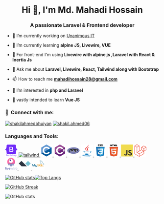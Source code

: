 <h1 align="center">Hi 👋, I'm Md. Mahadi Hossain</h1>
<h3 align="center">A passionate Laravel & Frontend developer</h3>

- 🔭 I’m currently working on [Unanimous IT](https://github.com/UnanimousIT)

- 🌱 I’m currently learning **alpine JS, Livewire, VUE**

- 🌱 For front-end I'm using **Livewire with alpine js ,Laravel with React & Inertia Js**

- 💬 Ask me about **Laravel, Livewire, React, Tailwind along with Bootstrap**

- 📫 How to reach me **mahadihossain28@gmail.com**

- 👀 I’m interested in **php and Laravel**

- 👀 vastly intended to learn **Vue JS** 





<h3 align="left">🔗 &nbsp;Connect with me:</h3>
<p align="left">
<a href="www.linkedin.com/in/mahadi-hossain-8aa478283" target="blank"><img align="center" src="https://raw.githubusercontent.com/rahuldkjain/github-profile-readme-generator/master/src/images/icons/Social/linked-in-alt.svg" alt="shakilahmedbhuiyan" height="30" width="40" /></a>
<a href="https://www.facebook.com/md.monna.946/" target="blank"><img align="center" src="https://raw.githubusercontent.com/rahuldkjain/github-profile-readme-generator/master/src/images/icons/Social/facebook.svg" alt="shakil.ahmed06" height="30" width="40" /></a>

<h3 align="left">Languages and Tools:</h3>
<p align="left">
<a href="https://getbootstrap.com" target="_blank" rel="noreferrer"> <img src="https://raw.githubusercontent.com/devicons/devicon/master/icons/bootstrap/bootstrap-plain-wordmark.svg" alt="bootstrap" width="40" height="40"/> </a>
  <a href="https://tailwindcss.com/" target="_blank" rel="noreferrer"> <img src="https://www.vectorlogo.zone/logos/tailwindcss/tailwindcss-icon.svg" alt="tailwind" width="40" height="40"/> </a> 
  <a href="https://www.cprogramming.com/" target="_blank" rel="noreferrer"> <img src="https://raw.githubusercontent.com/devicons/devicon/master/icons/c/c-original.svg" alt="c" width="40" height="40"/> </a> 
  <a href="https://www.w3schools.com/cs/" target="_blank" rel="noreferrer"> <img src="https://raw.githubusercontent.com/devicons/devicon/master/icons/csharp/csharp-original.svg" alt="csharp" width="40" height="40"/> </a> 
  <a href="https://www.php.net" target="_blank" rel="noreferrer"> <img src="https://raw.githubusercontent.com/devicons/devicon/master/icons/php/php-original.svg" alt="php" width="40" height="40"/> </a> 
  <a href="https://www.java.com" target="_blank" rel="noreferrer"> <img src="https://raw.githubusercontent.com/devicons/devicon/master/icons/java/java-original.svg" alt="java" width="40" height="40"/> </a>  
  <a href="https://www.w3schools.com/css/" target="_blank" rel="noreferrer"> <img src="https://raw.githubusercontent.com/devicons/devicon/master/icons/css3/css3-original-wordmark.svg" alt="css3" width="40" height="40"/> </a> 
  <a href="https://www.w3.org/html/" target="_blank" rel="noreferrer"> <img src="https://raw.githubusercontent.com/devicons/devicon/master/icons/html5/html5-original-wordmark.svg" alt="html5" width="40" height="40"/> </a> 
  <a href="https://developer.mozilla.org/en-US/docs/Web/JavaScript" target="_blank" rel="noreferrer"> <img src="https://raw.githubusercontent.com/devicons/devicon/master/icons/javascript/javascript-original.svg" alt="javascript" width="40" height="40"/> </a> 
  <a href="https://laravel.com/" target="_blank" rel="noreferrer"> <img src="https://raw.githubusercontent.com/devicons/devicon/master/icons/laravel/laravel-original.svg" alt="laravel" width="40" height="40"/> </a> 
    <a href="https://livewire.laravel.com/" target="_blank" rel="noreferrer"> <img src="https://raw.githubusercontent.com/devicons/devicon/master/icons/livewire/livewire-original-wordmark.svg" alt="livewire" width="40" height="40"/> </a> 
  <a href="https://alpinejs.dev/" target="_blank" rel="noreferrer"> <img src="https://raw.githubusercontent.com/devicons/devicon/master/icons/alpinejs/alpinejs-original.svg" alt="alpineJs" width="40" height="40"/> </a> 
  <a href="https://www.mysql.com/" target="_blank" rel="noreferrer"> <img src="https://raw.githubusercontent.com/devicons/devicon/master/icons/mysql/mysql-original-wordmark.svg" alt="mysql" width="40" height="40"/> </a>
  


[![GitHub stats](https://github-readme-stats.vercel.app/api?username=mahadihossain28&theme=nord&show_icons=true)](https://github.com/anuraghazra/github-readme-stats)[![Top Langs](https://github-readme-stats.vercel.app/api/top-langs/?username=mahadihossain28&hide=html,css&theme=cobalt&show_icons=true&layout=compact&)](https://github.com/anuraghazra/github-readme-stats)

[![GitHub Streak](https://streak-stats.demolab.com?user=mahadihossain28&border_radius=6)](https://git.io/streak-stats)

![GitHub stats](https://github-readme-stats.vercel.app/api?username=mahadihossain28)

